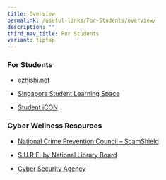 ```yaml
---
title: Overview
permalink: /useful-links/For-Students/overview/
description: ""
third_nav_title: For Students
variant: tiptap
---
```

<h3>For Students</h3>
<ul>
<li>
<p><a href="https://www.ezhishi.net/" rel="noopener noreferrer nofollow" target="_blank">ezhishi.net</a>
</p>
</li>
<li>
<p><a href="https://vle.learning.moe.edu.sg/login" rel="noopener noreferrer nofollow" target="_blank">Singapore Student Learning Space</a>
</p>
</li>
<li>
<p><a href="https://workspace.google.com/dashboard" rel="noopener noreferrer nofollow" target="_blank">Student iCON</a>
<br>
</p>
</li>
</ul>
<h3>Cyber Wellness Resources</h3>
<ul data-tight="true" class="tight">
<li>
<p><a href="https://www.scamshield.gov.sg/" rel="noopener noreferrer nofollow" target="_blank">National Crime Prevention Council – ScamShield</a>
</p>
</li>
<li>
<p><a href="https://sure.nlb.gov.sg/" rel="noopener noreferrer nofollow" target="_blank">S.U.R.E. by National Library Board</a>
</p>
</li>
<li>
<p><a href="https://csa.gov.sg/programmes/sg-cyber-safe-students" rel="noopener noreferrer nofollow" target="_blank">Cyber Security Agency</a>
</p>
</li>
</ul>
<p></p>